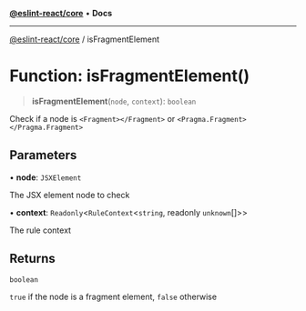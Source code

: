 [**@eslint-react/core**](../README.md) • **Docs**

***

[@eslint-react/core](../README.md) / isFragmentElement

# Function: isFragmentElement()

> **isFragmentElement**(`node`, `context`): `boolean`

Check if a node is `<Fragment></Fragment>` or `<Pragma.Fragment></Pragma.Fragment>`

## Parameters

• **node**: `JSXElement`

The JSX element node to check

• **context**: `Readonly`\<`RuleContext`\<`string`, readonly `unknown`[]\>\>

The rule context

## Returns

`boolean`

`true` if the node is a fragment element, `false` otherwise

